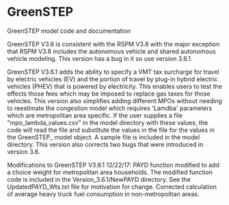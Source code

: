 # GreenSTEP
GreenSTEP model code and documentation

GreenSTEP V3.6 is consistent with the RSPM V3.8 with the major exception that RSPM V3.8 includes the autonomous vehicle and shared autonomous vehicle modeling. This version has a bug in it so use version 3.6.1.

GreenSTEP V3.6.1 adds the ability to specify a VMT tax surcharge for travel by electric vehicles (EV) and the portion of travel by plug-in hybrid electric vehicles (PHEV) that is powered by electricity. This enables users to test the effects those fees which may be imposed to replace gas taxes for those vehicles. This version also simplifies adding different MPOs without needing to reestimate the congestion model which requires 'Lamdba' parameters which are metropolitan area specific. If the user supplies a file "mpo_lambda_values.csv" in the model directory with these values, the code will read the file and substitute the values in the file for the values in the GreenSTEP_ model object. A sample file is included in the model directory. This version also corrects two bugs that were introduced in version 3.6.

Modifications to GreenSTEP V3.6.1 12/22/17:
PAYD function modified to add a choice weight for metropolitan area households. The modified function code is included in the Version_3.6.1/NewPAYD directory. See the UpdatedPAYD_Wts.txt file for motivation for change.
Corrected calculation of average heavy truck fuel consumption in non-metropolitan areas.


